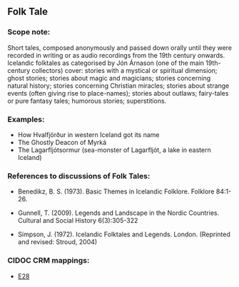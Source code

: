 
## Folk Tale 

###  Scope note: 
Short tales, composed anonymously and passed down orally until they were recorded in writing or as audio recordings from the 19th century onwards. Icelandic folktales as categorised by Jón Árnason (one of the main 19th-century collectors) cover: stories with a mystical or spiritual dimension; ghost stories; stories about magic and magicians; stories concerning natural history; stories concerning Christian miracles; stories about strange events (often giving rise to place-names); stories about outlaws; fairy-tales or pure fantasy tales; humorous stories; superstitions.  

### Examples: 

* How Hvalfjörður in western Iceland got its name
* The Ghostly Deacon of Myrká
* The Lagarfljótsormur (sea-monster of Lagarfljót, a lake in eastern Iceland)

### References to discussions of Folk Tales:

* Benedikz, B. S. (1973). Basic Themes in Icelandic Folklore. Folklore 84:1-26.

* Gunnell, T. (2009). Legends and Landscape in the Nordic Countries. Cultural and Social History 6(3):305-322

* Simpson, J. (1972). Icelandic Folktales and Legends. London. (Reprinted and revised: Stroud, 2004)


### CIDOC CRM mappings: 

* [E28](http://www.cidoc-crm.org/entity/e28-conceptual-object/version-6.2)
